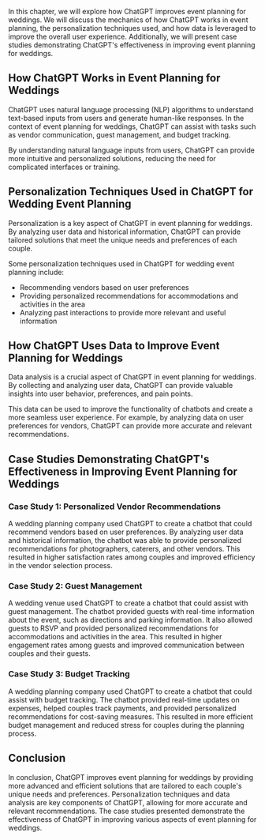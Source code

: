 

In this chapter, we will explore how ChatGPT improves event planning for weddings. We will discuss the mechanics of how ChatGPT works in event planning, the personalization techniques used, and how data is leveraged to improve the overall user experience. Additionally, we will present case studies demonstrating ChatGPT's effectiveness in improving event planning for weddings.

How ChatGPT Works in Event Planning for Weddings
------------------------------------------------

ChatGPT uses natural language processing (NLP) algorithms to understand text-based inputs from users and generate human-like responses. In the context of event planning for weddings, ChatGPT can assist with tasks such as vendor communication, guest management, and budget tracking.

By understanding natural language inputs from users, ChatGPT can provide more intuitive and personalized solutions, reducing the need for complicated interfaces or training.

Personalization Techniques Used in ChatGPT for Wedding Event Planning
---------------------------------------------------------------------

Personalization is a key aspect of ChatGPT in event planning for weddings. By analyzing user data and historical information, ChatGPT can provide tailored solutions that meet the unique needs and preferences of each couple.

Some personalization techniques used in ChatGPT for wedding event planning include:

* Recommending vendors based on user preferences
* Providing personalized recommendations for accommodations and activities in the area
* Analyzing past interactions to provide more relevant and useful information

How ChatGPT Uses Data to Improve Event Planning for Weddings
------------------------------------------------------------

Data analysis is a crucial aspect of ChatGPT in event planning for weddings. By collecting and analyzing user data, ChatGPT can provide valuable insights into user behavior, preferences, and pain points.

This data can be used to improve the functionality of chatbots and create a more seamless user experience. For example, by analyzing data on user preferences for vendors, ChatGPT can provide more accurate and relevant recommendations.

Case Studies Demonstrating ChatGPT's Effectiveness in Improving Event Planning for Weddings
-------------------------------------------------------------------------------------------

### Case Study 1: Personalized Vendor Recommendations

A wedding planning company used ChatGPT to create a chatbot that could recommend vendors based on user preferences. By analyzing user data and historical information, the chatbot was able to provide personalized recommendations for photographers, caterers, and other vendors. This resulted in higher satisfaction rates among couples and improved efficiency in the vendor selection process.

### Case Study 2: Guest Management

A wedding venue used ChatGPT to create a chatbot that could assist with guest management. The chatbot provided guests with real-time information about the event, such as directions and parking information. It also allowed guests to RSVP and provided personalized recommendations for accommodations and activities in the area. This resulted in higher engagement rates among guests and improved communication between couples and their guests.

### Case Study 3: Budget Tracking

A wedding planning company used ChatGPT to create a chatbot that could assist with budget tracking. The chatbot provided real-time updates on expenses, helped couples track payments, and provided personalized recommendations for cost-saving measures. This resulted in more efficient budget management and reduced stress for couples during the planning process.

Conclusion
----------

In conclusion, ChatGPT improves event planning for weddings by providing more advanced and efficient solutions that are tailored to each couple's unique needs and preferences. Personalization techniques and data analysis are key components of ChatGPT, allowing for more accurate and relevant recommendations. The case studies presented demonstrate the effectiveness of ChatGPT in improving various aspects of event planning for weddings.
